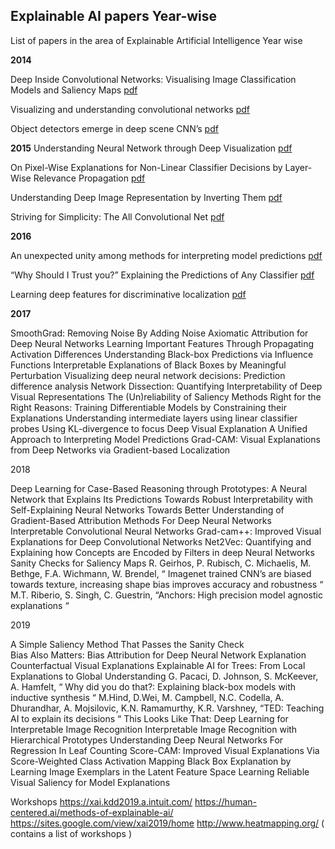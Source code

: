 ## Explainable AI papers Year-wise
List of papers in the area of Explainable Artificial Intelligence Year wise


**2014** 


Deep Inside Convolutional Networks: Visualising Image Classification Models and Saliency Maps [pdf](https://arxiv.org/pdf/1312.6034.pdf)

Visualizing and understanding convolutional networks [pdf](https://arxiv.org/pdf/1311.2901.pdf)

Object detectors emerge in deep scene CNN’s [pdf](https://arxiv.org/pdf/1412.6856.pdf)

**2015**
Understanding Neural Network through Deep Visualization [pdf](http://yosinski.com/media/papers/Yosinski__2015__ICML_DL__Understanding_Neural_Networks_Through_Deep_Visualization__.pdf)

On Pixel-Wise Explanations for Non-Linear Classifier Decisions by Layer-Wise Relevance Propagation [pdf](https://pdfs.semanticscholar.org/17a2/73bbd4448083b01b5a9389b3c37f5425aac0.pdf?_ga=2.53370664.129866596.1560509495-1781895300.1541438724)


Understanding Deep Image Representation by Inverting Them [pdf](https://arxiv.org/pdf/1412.0035.pdf)

Striving for Simplicity: The All Convolutional Net [pdf](https://arxiv.org/pdf/1412.6806.pdf)

**2016**

An unexpected unity among methods for interpreting model predictions [pdf](https://arxiv.org/pdf/1611.07478.pdf)

“Why Should I Trust you?” Explaining the Predictions of Any Classifier [pdf](https://www.kdd.org/kdd2016/papers/files/rfp0573-ribeiroA.pdf)

Learning deep features for discriminative localization [pdf](http://cnnlocalization.csail.mit.edu/Zhou_Learning_Deep_Features_CVPR_2016_paper.pdf)


**2017**

SmoothGrad: Removing Noise By Adding Noise
Axiomatic Attribution for Deep Neural Networks
Learning Important Features Through Propagating Activation Differences
Understanding Black-box Predictions via Influence Functions
Interpretable Explanations of Black Boxes by Meaningful Perturbation
Visualizing deep neural network decisions: Prediction difference analysis
Network Dissection: Quantifying Interpretability of Deep Visual Representations
The (Un)reliability of Saliency Methods
Right for the Right Reasons: Training Differentiable Models by Constraining their Explanations
Understanding intermediate layers using linear classifier probes
Using KL-divergence to focus Deep Visual Explanation
A Unified Approach to Interpreting Model Predictions
Grad-CAM: Visual Explanations from Deep Networks via Gradient-based Localization

2018

Deep Learning for Case-Based Reasoning through Prototypes: A Neural Network that Explains Its Predictions
Towards Robust Interpretability with Self-Explaining Neural Networks
Towards Better Understanding of Gradient-Based Attribution Methods For Deep Neural 
Networks
Interpretable Convolutional Neural Networks
Grad-cam++: Improved Visual Explanations for Deep Convolutional Networks
Net2Vec: Quantifying and Explaining how Concepts are Encoded by Filters in deep Neural Networks
Sanity Checks for Saliency Maps
R. Geirhos, P. Rubisch, C. Michaelis, M. Bethge, F.A. Wichmann, W. Brendel, “ Imagenet trained CNN’s are biased towards texture, increasing shape bias improves accuracy and robustness “
M.T. Riberio, S. Singh, C. Guestrin, “Anchors: High precision model agnostic explanations “


2019

A Simple Saliency Method That Passes the Sanity Check  
Bias Also Matters: Bias Attribution for Deep Neural Network Explanation
Counterfactual Visual Explanations
Explainable AI for Trees: From Local Explanations to Global Understanding
G. Pacaci, D. Johnson, S. McKeever, A. Hamfelt, “ Why did you do that?: Explaining black-box models with inductive synthesis “
M.Hind, D.Wei, M. Campbell, N.C. Codella, A. Dhurandhar, A. Mojsilovic, K.N. Ramamurthy, K.R. Varshney, “TED: Teaching AI to explain its decisions “
This Looks Like That: Deep Learning for Interpretable Image Recognition 
Interpretable Image Recognition with Hierarchical Prototypes
Understanding Deep Neural Networks For Regression In Leaf Counting
Score-CAM: Improved Visual Explanations Via Score-Weighted Class Activation Mapping 
 Black Box Explanation by Learning Image Exemplars in the Latent Feature Space
Learning Reliable Visual Saliency for Model Explanations 


Workshops
https://xai.kdd2019.a.intuit.com/
https://human-centered.ai/methods-of-explainable-ai/
https://sites.google.com/view/xai2019/home
http://www.heatmapping.org/ ( contains a list of workshops )



